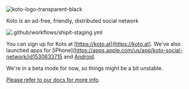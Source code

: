 ![koto-logo-transparent-black](https://user-images.githubusercontent.com/118036/89899037-fa331e00-dbe1-11ea-9e18-5710ee81c79e.png)

Koto is an ad-free, friendly, distributed social network

![.github/workflows/shipit-staging.yml](https://github.com/mreider/koto/workflows/.github/workflows/shipit-staging.yml/badge.svg)

You can sign up for Koto at [https://koto.at](https://koto.at). We've also launched apps for [iPhone](https://apps.apple.com/us/app/koto-social-network/id1530633715 and [Android](https://play.google.com/store/apps/details?id=koto.at&gl=AT).

We're in a beta mode for now, so things might be a bit unstable.

[Please refer to our docs for more info](https://docs.koto.at).

